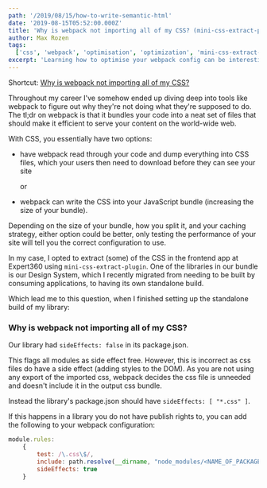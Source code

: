 ```yaml
---
path: '/2019/08/15/how-to-write-semantic-html'
date: '2019-08-15T05:52:00.000Z'
title: 'Why is webpack not importing all of my CSS? (mini-css-extract-plugin)'
author: Max Rozen
tags:
  ['css', 'webpack', 'optimisation', 'optimization', 'mini-css-extract-plugin']
excerpt: 'Learning how to optimise your webpack config can be interesting. In this article I dive into an issue I found with publishing my own package and consuming it in a frontend.'
---
```


Shortcut: [Why is webpack not importing all of my CSS?](#why-is-webpack-not-importing-all-of-my-css)

Throughout my career I've somehow ended up diving deep into tools like webpack to figure out why they're not doing what they're supposed to do. The tl;dr on webpack is that it bundles your code into a neat set of files that should make it efficient to serve your content on the world-wide web.

With CSS, you essentially have two options:

- have webpack read through your code and dump everything into CSS files, which your users then need to download before they can see your site

  or

- webpack can write the CSS into your JavaScript bundle (increasing the size of your bundle).

Depending on the size of your bundle, how you split it, and your caching strategy, either option could be better, only testing the performance of your site will tell you the correct configuration to use.

In my case, I opted to extract (some) of the CSS in the frontend app at Expert360 using `mini-css-extract-plugin`. One of the libraries in our bundle is our Design System, which I recently migrated from needing to be built by consuming applications, to having its own standalone build.

Which lead me to this question, when I finished setting up the standalone build of my library:

### Why is webpack not importing all of my CSS?

Our library had `sideEffects: false` in its package.json.

This flags all modules as side effect free. However, this is incorrect as css files do have a side effect (adding styles to the DOM). As you are not using any export of the imported css, webpack decides the css file is unneeded and doesn't include it in the output css bundle.

Instead the library's package.json should have `sideEffects: [ "*.css" ]`.

If this happens in a library you do not have publish rights to, you can add the following to your webpack configuration:

```js
module.rules:
    {
        test: /\.css\$/,
        include: path.resolve(__dirname, "node_modules/<NAME_OF_PACKAGE>",
        sideEffects: true
    }
```
